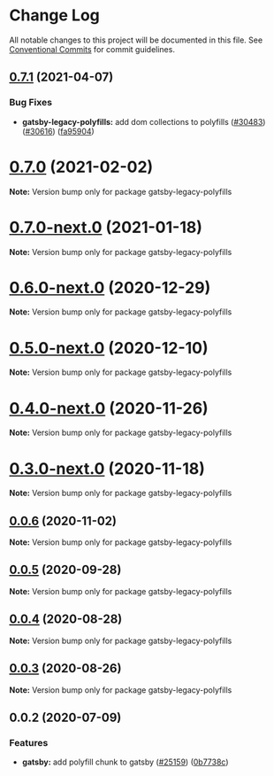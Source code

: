 # Change Log

All notable changes to this project will be documented in this file.
See [Conventional Commits](https://conventionalcommits.org) for commit guidelines.

## [0.7.1](https://github.com/gatsbyjs/gatsby/compare/gatsby-legacy-polyfills@0.7.0...gatsby-legacy-polyfills@0.7.1) (2021-04-07)

### Bug Fixes

- **gatsby-legacy-polyfills:** add dom collections to polyfills ([#30483](https://github.com/gatsbyjs/gatsby/issues/30483)) ([#30616](https://github.com/gatsbyjs/gatsby/issues/30616)) ([fa95904](https://github.com/gatsbyjs/gatsby/commit/fa95904793b01141cb4f08992abf81e6dc61eb22))

# [0.7.0](https://github.com/gatsbyjs/gatsby/compare/gatsby-legacy-polyfills@0.7.0-next.0...gatsby-legacy-polyfills@0.7.0) (2021-02-02)

**Note:** Version bump only for package gatsby-legacy-polyfills

# [0.7.0-next.0](https://github.com/gatsbyjs/gatsby/compare/gatsby-legacy-polyfills@0.6.0-next.0...gatsby-legacy-polyfills@0.7.0-next.0) (2021-01-18)

**Note:** Version bump only for package gatsby-legacy-polyfills

# [0.6.0-next.0](https://github.com/gatsbyjs/gatsby/compare/gatsby-legacy-polyfills@0.5.0-next.0...gatsby-legacy-polyfills@0.6.0-next.0) (2020-12-29)

**Note:** Version bump only for package gatsby-legacy-polyfills

# [0.5.0-next.0](https://github.com/gatsbyjs/gatsby/compare/gatsby-legacy-polyfills@0.4.0-next.0...gatsby-legacy-polyfills@0.5.0-next.0) (2020-12-10)

**Note:** Version bump only for package gatsby-legacy-polyfills

# [0.4.0-next.0](https://github.com/gatsbyjs/gatsby/compare/gatsby-legacy-polyfills@0.3.0-next.0...gatsby-legacy-polyfills@0.4.0-next.0) (2020-11-26)

**Note:** Version bump only for package gatsby-legacy-polyfills

# [0.3.0-next.0](https://github.com/gatsbyjs/gatsby/compare/gatsby-legacy-polyfills@0.2.0-next.0...gatsby-legacy-polyfills@0.3.0-next.0) (2020-11-18)

**Note:** Version bump only for package gatsby-legacy-polyfills

## [0.0.6](https://github.com/gatsbyjs/gatsby/compare/gatsby-legacy-polyfills@0.0.5...gatsby-legacy-polyfills@0.0.6) (2020-11-02)

**Note:** Version bump only for package gatsby-legacy-polyfills

## [0.0.5](https://github.com/gatsbyjs/gatsby/compare/gatsby-legacy-polyfills@0.0.4...gatsby-legacy-polyfills@0.0.5) (2020-09-28)

**Note:** Version bump only for package gatsby-legacy-polyfills

## [0.0.4](https://github.com/gatsbyjs/gatsby/compare/gatsby-legacy-polyfills@0.0.3...gatsby-legacy-polyfills@0.0.4) (2020-08-28)

**Note:** Version bump only for package gatsby-legacy-polyfills

## [0.0.3](https://github.com/gatsbyjs/gatsby/compare/gatsby-legacy-polyfills@0.0.2...gatsby-legacy-polyfills@0.0.3) (2020-08-26)

**Note:** Version bump only for package gatsby-legacy-polyfills

## 0.0.2 (2020-07-09)

### Features

- **gatsby:** add polyfill chunk to gatsby ([#25159](https://github.com/gatsbyjs/gatsby/issues/25159)) ([0b7738c](https://github.com/gatsbyjs/gatsby/commit/0b7738c))
